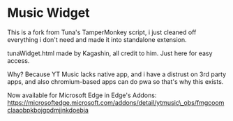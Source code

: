 # Music Widget

This is a fork from Tuna's TamperMonkey script, i just cleaned off everything i don't need and made it into standalone extension.

tunaWidget.html made by Kagashin, all credit to him. Just here for easy access.

Why? Because YT Music lacks native app, and i have a distrust on 3rd party apps, and also chromium-based apps can do pwa so that's why this exists.

Now available for Microsoft Edge in Edge's Addons: https://microsoftedge.microsoft.com/addons/detail/ytmusic\_obs/fmgcoomclaaobpkbojgpdmjjnkdoebja



